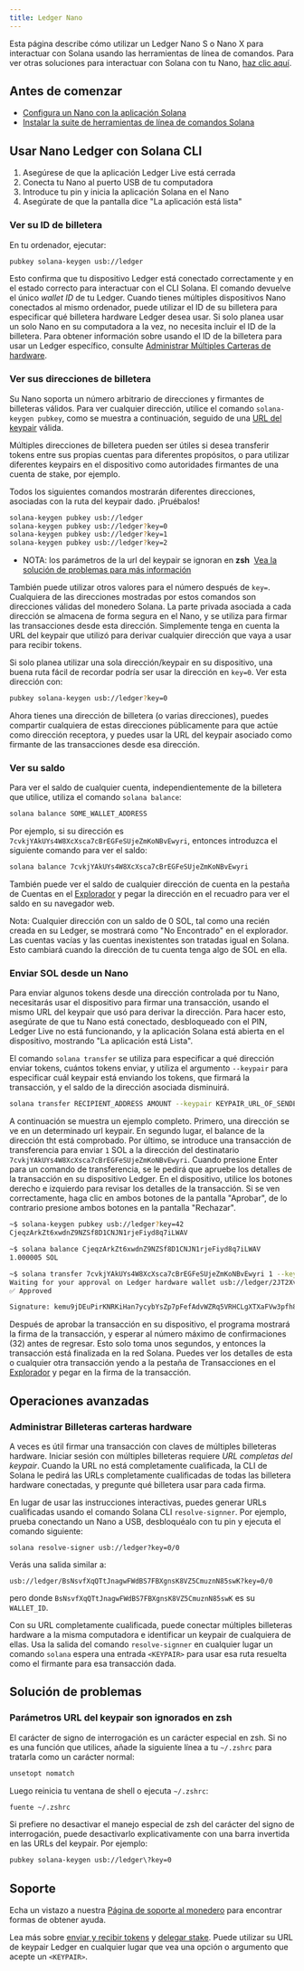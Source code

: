 ```yaml
---
title: Ledger Nano
---
```


Esta página describe cómo utilizar un Ledger Nano S o Nano X para interactuar con Solana usando las herramientas de línea de comandos. Para ver otras soluciones para interactuar con Solana con tu Nano, [haz clic aquí](../ledger-live.md#interact-with-the-solana-network).

## Antes de comenzar

- [Configura un Nano con la aplicación Solana](../ledger-live.md)
- [Instalar la suite de herramientas de línea de comandos Solana](../../cli/install-solana-cli-tools.md)

## Usar Nano Ledger con Solana CLI

1. Asegúrese de que la aplicación Ledger Live está cerrada
2. Conecta tu Nano al puerto USB de tu computadora
3. Introduce tu pin y inicia la aplicación Solana en el Nano
4. Asegúrate de que la pantalla dice "La aplicación está lista"

### Ver su ID de billetera

En tu ordenador, ejecutar:

```bash
pubkey solana-keygen usb://ledger
```

Esto confirma que tu dispositivo Ledger está conectado correctamente y en el estado correcto para interactuar con el CLI Solana. El comando devuelve el único _wallet ID_ de tu Ledger. Cuando tienes múltiples dispositivos Nano conectados al mismo ordenador, puede utilizar el ID de su billetera para especificar qué billetera hardware Ledger desea usar. Si solo planea usar un solo Nano en su computadora a la vez, no necesita incluir el ID de la billetera. Para obtener información sobre usando el ID de la billetera para usar un Ledger específico, consulte [Administrar Múltiples Carteras de hardware](#manage-multiple-hardware-wallets).

### Ver sus direcciones de billetera

Su Nano soporta un número arbitrario de direcciones y firmantes de billeteras válidos. Para ver cualquier dirección, utilice el comando `solana-keygen pubkey`, como se muestra a continuación, seguido de una [URL del keypair](../hardware-wallets.md#specify-a-keypair-url) válida.

Múltiples direcciones de billetera pueden ser útiles si desea transferir tokens entre sus propias cuentas para diferentes propósitos, o para utilizar diferentes keypairs en el dispositivo como autoridades firmantes de una cuenta de stake, por ejemplo.

Todos los siguientes comandos mostrarán diferentes direcciones, asociadas con la ruta del keypair dado. ¡Pruébalos!

```bash
solana-keygen pubkey usb://ledger
solana-keygen pubkey usb://ledger?key=0
solana-keygen pubkey usb://ledger?key=1
solana-keygen pubkey usb://ledger?key=2
```

- NOTA: los parámetros de la url del keypair se ignoran en **zsh** &nbsp;[Vea la solución de problemas para más información](#troubleshooting)

También puede utilizar otros valores para el número después de `key=`. Cualquiera de las direcciones mostradas por estos comandos son direcciones válidas del monedero Solana. La parte privada asociada a cada dirección se almacena de forma segura en el Nano, y se utiliza para firmar las transacciones desde esta dirección. Simplemente tenga en cuenta la URL del keypair que utilizó para derivar cualquier dirección que vaya a usar para recibir tokens.

Si solo planea utilizar una sola dirección/keypair en su dispositivo, una buena ruta fácil de recordar podría ser usar la dirección en `key=0`. Ver esta dirección con:

```bash
pubkey solana-keygen usb://ledger?key=0
```

Ahora tienes una dirección de billetera (o varias direcciones), puedes compartir cualquiera de estas direcciones públicamente para que actúe como dirección receptora, y puedes usar la URL del keypair asociado como firmante de las transacciones desde esa dirección.

### Ver su saldo

Para ver el saldo de cualquier cuenta, independientemente de la billetera que utilice, utiliza el comando `solana balance`:

```bash
solana balance SOME_WALLET_ADDRESS
```

Por ejemplo, si su dirección es `7cvkjYAkUYs4W8XcXsca7cBrEGFeSUjeZmKoNBvEwyri`, entonces introduzca el siguiente comando para ver el saldo:

```bash
solana balance 7cvkjYAkUYs4W8XcXsca7cBrEGFeSUjeZmKoNBvEwyri
```

También puede ver el saldo de cualquier dirección de cuenta en la pestaña de Cuentas en el [Explorador](https://explorer.solana.com/accounts) y pegar la dirección en el recuadro para ver el saldo en su navegador web.

Nota: Cualquier dirección con un saldo de 0 SOL, tal como una recién creada en su Ledger, se mostrará como "No Encontrado" en el explorador. Las cuentas vacías y las cuentas inexistentes son tratadas igual en Solana. Esto cambiará cuando la dirección de tu cuenta tenga algo de SOL en ella.

### Enviar SOL desde un Nano

Para enviar algunos tokens desde una dirección controlada por tu Nano, necesitarás usar el dispositivo para firmar una transacción, usando el mismo URL del keypair que usó para derivar la dirección. Para hacer esto, asegúrate de que tu Nano está conectado, desbloqueado con el PIN, Ledger Live no está funcionando, y la aplicación Solana está abierta en el dispositivo, mostrando "La aplicación está Lista".

El comando `solana transfer` se utiliza para especificar a qué dirección enviar tokens, cuántos tokens enviar, y utiliza el argumento `--keypair` para especificar cuál keypair está enviando los tokens, que firmará la transacción, y el saldo de la dirección asociada disminuirá.

```bash
solana transfer RECIPIENT_ADDRESS AMOUNT --keypair KEYPAIR_URL_OF_SENDER
```

A continuación se muestra un ejemplo completo. Primero, una dirección se ve en un determinado url keypair. En segundo lugar, el balance de la dirección tht está comprobado. Por último, se introduce una transacción de transferencia para enviar `1` SOL a la dirección del destinatario `7cvkjYAkUYs4W8XcXsca7cBrEGFeSUjeZmKoNBvEwyri`. Cuando presione Enter para un comando de transferencia, se le pedirá que apruebe los detalles de la transacción en su dispositivo Ledger. En el dispositivo, utilice los botones derecho e izquierdo para revisar los detalles de la transacción. Si se ven correctamente, haga clic en ambos botones de la pantalla "Aprobar", de lo contrario presione ambos botones en la pantalla "Rechazar".

```bash
~$ solana-keygen pubkey usb://ledger?key=42
CjeqzArkZt6xwdnZ9NZSf8D1CNJN1rjeFiyd8q7iLWAV

~$ solana balance CjeqzArkZt6xwdnZ9NZSf8D1CNJN1rjeFiyd8q7iLWAV
1.000005 SOL

~$ solana transfer 7cvkjYAkUYs4W8XcXsca7cBrEGFeSUjeZmKoNBvEwyri 1 --keypair usb://ledger?key=42
Waiting for your approval on Ledger hardware wallet usb://ledger/2JT2Xvy6T8hSmT8g6WdeDbHUgoeGdj6bE2VueCZUJmyN
✅ Approved

Signature: kemu9jDEuPirKNRKiHan7ycybYsZp7pFefAdvWZRq5VRHCLgXTXaFVw3pfh87MQcWX4kQY4TjSBmESrwMApom1V
```

Después de aprobar la transacción en su dispositivo, el programa mostrará la firma de la transacción, y esperar al número máximo de confirmaciones (32) antes de regresar. Esto solo toma unos segundos, y entonces la transacción está finalizada en la red Solana. Puedes ver los detalles de esta o cualquier otra transacción yendo a la pestaña de Transacciones en el [Explorador](https://explorer.solana.com/transactions) y pegar en la firma de la transacción.

## Operaciones avanzadas

### Administrar Billeteras carteras hardware

A veces es útil firmar una transacción con claves de múltiples billeteras hardware. Iniciar sesión con múltiples billeteras requiere _URL completas del keypair_. Cuando la URL no está completamente cualificada, la CLI de Solana le pedirá las URLs completamente cualificadas de todas las billetera hardware conectadas, y pregunte qué billetera usar para cada firma.

En lugar de usar las instrucciones interactivas, puedes generar URLs cualificadas usando el comando Solana CLI `resolve-signner`. Por ejemplo, prueba conectando un Nano a USB, desbloquéalo con tu pin y ejecuta el comando siguiente:

```text
solana resolve-signer usb://ledger?key=0/0
```

Verás una salida similar a:

```text
usb://ledger/BsNsvfXqQTtJnagwFWdBS7FBXgnsK8VZ5CmuznN85swK?key=0/0
```

pero donde `BsNsvfXqQTtJnagwFWdBS7FBXgnsK8VZ5CmuznN85swK` es su `WALLET_ID`.

Con su URL completamente cualificada, puede conectar múltiples billeteras hardware a la misma computadora e identificar un keypair de cualquiera de ellas. Usa la salida del comando `resolve-signner` en cualquier lugar un comando `solana` espera una entrada `<KEYPAIR>` para usar esa ruta resuelta como el firmante para esa transacción dada.

## Solución de problemas

### Parámetros URL del keypair son ignorados en zsh

El carácter de signo de interrogación es un carácter especial en zsh. Si no es una función que utilices, añade la siguiente línea a tu `~/.zshrc` para tratarla como un carácter normal:

```bash
unsetopt nomatch
```

Luego reinicia tu ventana de shell o ejecuta `~/.zshrc`:

```bash
fuente ~/.zshrc
```

Si prefiere no desactivar el manejo especial de zsh del carácter del signo de interrogación, puede desactivarlo explicativamente con una barra invertida en las URLs del keypair. Por ejemplo:

```bash
pubkey solana-keygen usb://ledger\?key=0
```

## Soporte

Echa un vistazo a nuestra [Página de soporte al monedero](../support.md) para encontrar formas de obtener ayuda.

Lea más sobre [enviar y recibir tokens](../../cli/transfer-tokens.md) y [delegar stake](../../cli/delegate-stake.md). Puede utilizar su URL de keypair Ledger en cualquier lugar que vea una opción o argumento que acepte un `<KEYPAIR>`.
